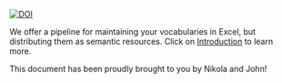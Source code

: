 [![DOI](https://zenodo.org/badge/310693131.svg)](https://zenodo.org/badge/latestdoi/310693131)

We offer a pipeline for maintaining your vocabularies in Excel, but distributing them as semantic resources.
Click on [Introduction](Introduction) to learn more.

This document has been proudly brought to you by Nikola and John!
